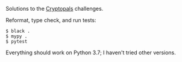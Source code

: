 Solutions to the [Cryptopals] challenges.

Reformat, type check, and run tests:

```
$ black .
$ mypy .
$ pytest
```

Everything should work on Python 3.7; I haven't tried other versions.

[Cryptopals]: https://cryptopals.com
